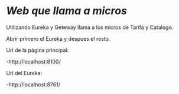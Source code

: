 
# ***Web que llama a micros***

Utilizando Eureka y Geteway llama a los micros de Tarifa y Catalogo.

Abrir primero el Eureka y despues el resto.

Url de la página principal:

-http://localhost:8100/

Url del Eureka:

-http://localhost:8761/